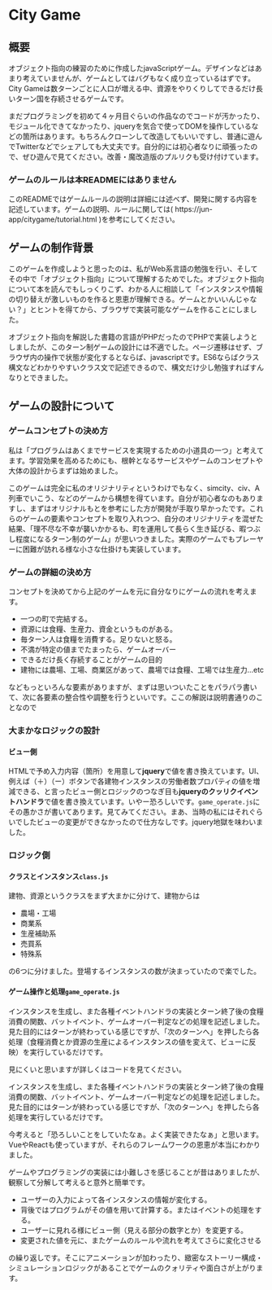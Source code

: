 # City Game
## 概要
オブジェクト指向の練習のために作成したjavaScriptゲーム。デザインなどはあまり考えていませんが、ゲームとしてはバグもなく成り立っているはずです。City Gameは数ターンごとに人口が増える中、資源をやりくりしてできるだけ長いターン国を存続させるゲームです。

まだプログラミングを初めて４ヶ月目ぐらいの作品なのでコードが汚かったり、モジュール化できてなかったり、jqueryを気合で使ってDOMを操作しているなどの箇所はあります。もちろんクローンして改造してもいいですし、普通に遊んでTwitterなどでシェアしても大丈夫です。自分的には初心者なりに頑張ったので、ぜひ遊んで見てください。改善・魔改造版のプルリクも受け付けています。

### ゲームのルールは本READMEにはありません
このREADMEではゲームルールの説明は詳細には述べず、開発に関する内容を記述しています。ゲームの説明、ルールに関しては( https://jun-app/citygame/tutorial.html )を参考にしてください。


## ゲームの制作背景
このゲームを作成しようと思ったのは、私がWeb系言語の勉強を行い、そしてその中で「オブジェクト指向」について理解するためでした。オブジェクト指向について本を読んでもしっくりこず、わかる人に相談して「インスタンスや情報の切り替えが激しいものを作ると恩恵が理解できる。ゲームとかいいんじゃない？」とヒントを得てから、ブラウザで実装可能なゲームを作ることにしました。

オブジェクト指向を解説した書籍の言語がPHPだったのでPHPで実装しようとしましたが、このターン制ゲームの設計には不適でした。ページ遷移はせず、ブラウザ内の操作で状態が変化するとならば、javascriptです。ES6ならばクラス構文などわかりやすいクラス文で記述できるので、構文だけ少し勉強すればすんなりとできました。

## ゲームの設計について
### ゲームコンセプトの決め方
私は「プログラムはあくまでサービスを実現するための小道具の一つ」と考えてます。学習効果を高めるためにも、根幹となるサービスやゲームのコンセプトや大体の設計からまずは始めました。

このゲームは完全に私のオリジナリティというわけでもなく、simcity、civ、A列車でいこう、などのゲームから構想を得ています。自分が初心者なのもありますし、まずはオリジナルもとを参考にした方が開発が手取り早かったです。これらのゲームの要素やコンセプトを取り入れつつ、自分のオリジナリティを混ぜた結果、「理不尽な不幸が襲いかかるも、町を運用して長らく生き延びる、暇つぶし程度になるターン制のゲーム」が思いつきました。実際のゲームでもプレーヤーに困難が訪れる様な小さな仕掛けも実装しています。

### ゲームの詳細の決め方
コンセプトを決めてから上記のゲームを元に自分なりにゲームの流れを考えます。

- 一つの町で完結する。
- 資源には食糧、生産力、資金というものがある。
- 毎ターン人は食糧を消費する。足りないと怒る。
- 不満が特定の値までたまったら、ゲームオーバー
- できるだけ長く存続することがゲームの目的
- 建物には農場、工場、商業区があって、農場では食糧、工場では生産力...etc

などもっといろんな要素がありますが、まずは思いついたことをパラパラ書いて、次に各要素の整合性や調整を行うといいです。ここの解説は説明書通りのことなので

### 大まかなロジックの設計
#### ビュー側
HTMLで予め入力内容（箇所）を用意して**jquery**で値を書き換えています。UI、例えば（＋）（ー）ボタンで各建物インスタンスの労働者数プロパティの値を増減できる、と言ったビュー側とロジックのつなぎ目も**jqueryのクッリクイベントハンドラ**で値を書き換えています。いやー恐ろしいです。``game_operate.js``にその愚かさが書いてあります。見てみてください。まあ、当時の私にはそれぐらいでしたビューの変更ができなかったので仕方なしです。jquery地獄を味わいました。

### ロジック側
#### クラスとインスタンス``class.js``
建物、資源というクラスをまず大まかに分けて、建物からは

- 農場・工場
- 商業系
- 生産補助系
- 売買系
- 特殊系

の6つに分けました。登場するインスタンスの数が決まっていたので楽でした。

#### ゲーム操作と処理``game_operate.js``
インスタンスを生成し、また各種イベントハンドラの実装とターン終了後の食糧消費の関数、バットイベント、ゲームオーバー判定などの処理を記述しました。見た目的にはターンが終わっている感じですが、「次のターンへ」を押したら各処理（食糧消費とか資源の生産によるインスタンスの値を変えて、ビューに反映）を実行しているだけです。

見にくいと思いますが詳しくはコードを見てください。



インスタンスを生成し、また各種イベントハンドラの実装とターン終了後の食糧消費の関数、バットイベント、ゲームオーバー判定などの処理を記述しました。見た目的にはターンが終わっている感じですが、「次のターンへ」を押したら各処理を実行しているだけです。


今考えると「恐ろしいことをしていたなぁ。よく実装できたなぁ」と思います。VueやReactも使っていますが、それらのフレームワークの恩恵が本当にわかりました。

ゲームやプログラミングの実装には小難しさを感じることが昔はありましたが、観察して分解して考えると意外と簡単です。

- ユーザーの入力によって各インスタンスの情報が変化する。
- 背後ではプログラムがその値を用いて計算する。またはイベントの処理をする。
- ユーザーに見れる様にビュー側（見える部分の数字とか）を変更する。
- 変更された値を元に、またゲームのルールや流れを考えてさらに変化させる

の繰り返しです。そこにアニメーションが加わったり、緻密なストーリー構成・シミュレーションロジックがあることでゲームのクォリティや面白さが上がります。




